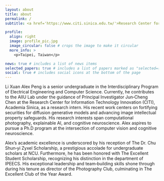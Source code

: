 ```yaml
---
layout: about
title: about
permalink: /
subtitle: <a href='https://www.citi.sinica.edu.tw/'>Research Center for Information Technology Innovation.</a> alexpeng517@gmail.com #Address. Contacts. Motto. Etc.

profile:
  align: right
  image: profile_pic.jpg
  image_circular: false # crops the image to make it circular
  more_info: >
    <p>Taipei, Taiwan</p>

news: true # includes a list of news items
selected_papers: true # includes a list of papers marked as "selected={true}"
social: true # includes social icons at the bottom of the page
---
```


Li Xuan Alex Peng is a senior undergraduate in the Interdisciplinary Program of Electrical Engineering and Computer Science. Currently, he contributes to the AIIU Lab under the guidance of Principal Investigator Jun‑Cheng Chen at the Research Center for Information Technology Innovation (CITI), Academia Sinica, as a research intern. His recent work centers on fortifying securities for diffusion generative models and advancing image intellectual property safeguards. His research interests span computational photography, explainable AI, and cognitive neuroscience. Alex aspires to pursue a Ph.D program at the intersection of computer vision and cognitive neuroscience.

Alex’s academic excellence is underscored by his reception of The Dr. Chu Shun‑yi Zyxel Scholarship, a prestigious accolade for undergraduate
scholars at NCU. Furthermore, he has been honored with The Excellent Student Scholarship, recognizing his distinction in the department of
IPEECS. His exceptional leadership and team‑building skills shone through during his tenure as director of the Photography Club, culminating in
The Excellent Club of the Year Award.

